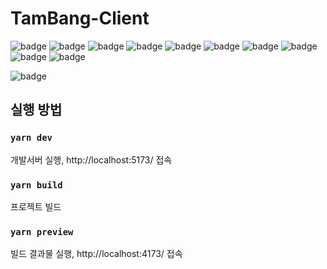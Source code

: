 # TamBang-Client

![badge](https://img.shields.io/badge/React-61DAFB?logo=react&logoColor=333&style=flat-square)
![badge](https://img.shields.io/badge/Vite-646CFF?logo=vite&logoColor=white&style=flat-square)
![badge](https://img.shields.io/badge/TypeScript-3178C6?logo=typescript&logoColor=white&style=flat-square)
![badge](https://img.shields.io/badge/Yarn-2C8EBB?logo=yarn&logoColor=white&style=flat-square)
![badge](https://img.shields.io/badge/Tailwind_CSS-06B6D4?logo=tailwindcss&logoColor=white&style=flat-square)
![badge](https://img.shields.io/badge/ESLint-4B32C3?logo=eslint&logoColor=white&style=flat-square)
![badge](https://img.shields.io/badge/Prettier-F7B93E?logo=prettier&logoColor=333&style=flat-square)
![badge](https://img.shields.io/badge/Jest-C21325?logo=jest&logoColor=white&style=flat-square)
![badge](https://img.shields.io/badge/SWC-FFFFFF?logo=swc&logoColor=333&style=flat-square)
![badge](https://img.shields.io/badge/Cypress-17202C?logo=cypress&logoColor=white&style=flat-square)

![badge](https://img.shields.io/github/package-json/dependency-version/KOP-2022/TamBang-Client/dev/@vitejs/plugin-react-swc?style=flat-square)

## 실행 방법

### `yarn dev`

개발서버 실행, http://localhost:5173/ 접속

### `yarn build`

프로젝트 빌드

### `yarn preview`

빌드 결과물 실행, http://localhost:4173/ 접속
